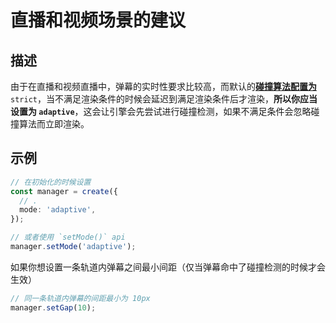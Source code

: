 # 直播和视频场景的建议

## 描述

由于在直播和视频直播中，弹幕的实时性要求比较高，而默认的[**碰撞算法配置为**](../reference/manager-configuration/#config-mode) `strict`，当不满足渲染条件的时候会延迟到满足渲染条件后才渲染，**所以你应当设置为 `adaptive`**，这会让引擎会先尝试进行碰撞检测，如果不满足条件会忽略碰撞算法而立即渲染。

## 示例

```ts {4,8}
// 在初始化的时候设置
const manager = create({
  // .
  mode: 'adaptive',
});

// 或者使用 `setMode()` api
manager.setMode('adaptive');
```

如果你想设置一条轨道内弹幕之间最小间距（仅当弹幕命中了碰撞检测的时候才会生效）

```ts
// 同一条轨道内弹幕的间距最小为 10px
manager.setGap(10);
```
